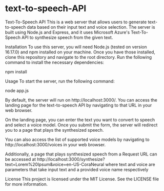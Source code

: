 # text-to-speech-API

Text-To-Speech API
This is a web server that allows users to generate text-to-speech data based on their input text and voice selection. The server is built using Node.js and Express, and it uses Microsoft Azure's Text-To-Speech API to synthesize speech from the given text.

Installation
To use this server, you will need Node.js (tested on version 16.17.0) and npm installed on your machine. Once you have those installed, clone this repository and navigate to the root directory. Run the following command to install the necessary dependencies:

npm install

Usage
To start the server, run the following command:

node app.js

By default, the server will run on http://localhost:3000/. You can access the landing page for the text-to-speech API by navigating to that URL in your web browser.

On the landing page, you can enter the text you want to convert to speech and select a voice model. Once you submit the form, the server will redirect you to a page that plays the synthesized speech.

You can also access the list of supported voice models by navigating to http://localhost:3000/voices in your web browser.

Additionally, a page that plays synthesized speech from a Request URL can be accessed at http://localhost:3000/synthesize?text=Lorem%20Ipsum&voice=en-US-CoraNeural where text and voice are parameters that take input text and a provided voice name respectively

License
This project is licensed under the MIT License. See the LICENSE file for more information.
